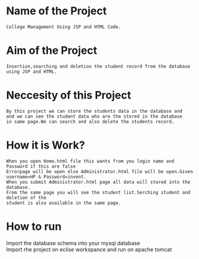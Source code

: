 # Name of the Project
	College Management Using JSP and HTML Code.
	
# Aim of the Project
	Insertion,searching and deletion the student record from the database
	using JSP and HTML.
					
# Neccesity of this Project
	By this project we can store the students data in the database and 
	and we can see the student data who are the stored in the database
	in same page.We can search and also delete the students record. 
  
# How it is Work?
	When you open Home.html file this wants from you login name and Password if this are false 
	Errorpage will be open else Administrator.html file will be open.Given username=HP & Password=invent.
	When you submit Administrator.html page all data will stored into the database.
	From the same page you will see the student list.Serching student and deletion of the 
	student is also available in the same page.

# How to run  	
  Import the database schema into your mysql database <br/>
  Import rhe project on eclise workspance and run on apache tomcat
